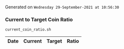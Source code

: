 Generated on `Wednesday 29-September-2021 at 10:56:30`

### Current to Target Coin Ratio
`current_coin_ratio.sh`

Date|Current|Target|Ratio
---|---|---|---
